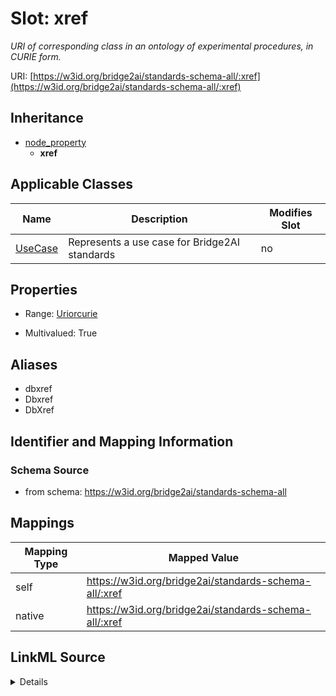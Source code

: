 

# Slot: xref


_URI of corresponding class in an ontology of experimental procedures, in CURIE form._





URI: [https://w3id.org/bridge2ai/standards-schema-all/:xref](https://w3id.org/bridge2ai/standards-schema-all/:xref)




## Inheritance

* [node_property](node_property.md)
    * **xref**






## Applicable Classes

| Name | Description | Modifies Slot |
| --- | --- | --- |
| [UseCase](UseCase.md) | Represents a use case for Bridge2AI standards |  no  |







## Properties

* Range: [Uriorcurie](Uriorcurie.md)

* Multivalued: True



## Aliases


* dbxref
* Dbxref
* DbXref



## Identifier and Mapping Information







### Schema Source


* from schema: https://w3id.org/bridge2ai/standards-schema-all




## Mappings

| Mapping Type | Mapped Value |
| ---  | ---  |
| self | https://w3id.org/bridge2ai/standards-schema-all/:xref |
| native | https://w3id.org/bridge2ai/standards-schema-all/:xref |




## LinkML Source

<details>
```yaml
name: xref
description: URI of corresponding class in an ontology of experimental procedures,
  in CURIE form.
from_schema: https://w3id.org/bridge2ai/standards-schema-all
aliases:
- dbxref
- Dbxref
- DbXref
rank: 1000
is_a: node_property
domain: NamedThing
alias: xref
domain_of:
- UseCase
range: uriorcurie
multivalued: true

```
</details>